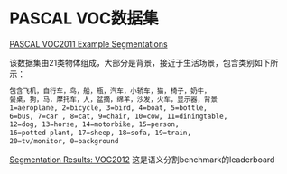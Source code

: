 # PASCAL VOC数据集

[PASCAL VOC2011 Example Segmentations](http://host.robots.ox.ac.uk/pascal/VOC/voc2012/segexamples/index.html)

该数据集由21类物体组成，大部分是背景，接近于生活场景，包含类别如下所示：
```bash
包含飞机，自行车，鸟，船，瓶，汽车，小轿车，猫，椅子，奶牛，
餐桌，狗，马，摩托车，人，盆摘，绵羊，沙发，火车，显示器，背景
1=aeroplane, 2=bicycle, 3=bird, 4=boat, 5=bottle,
6=bus, 7=car , 8=cat, 9=chair, 10=cow, 11=diningtable,
12=dog, 13=horse, 14=motorbike, 15=person,
16=potted plant, 17=sheep, 18=sofa, 19=train,
20=tv/monitor, 0=background
```


[Segmentation Results: VOC2012](http://host.robots.ox.ac.uk:8080/leaderboard/displaylb.php?challengeid=11&compid=6) 这是语义分割benchmark的leaderboard